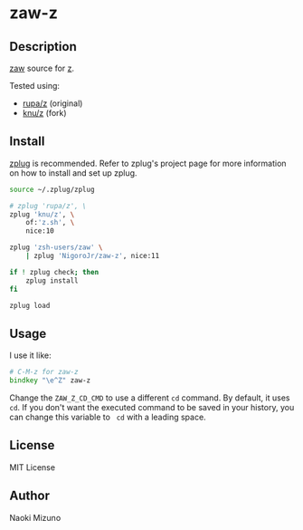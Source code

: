 # zaw-z
## Description
[zaw](https://github.com/zsh-users/zaw) source for
[z](https://github.com/rupa/z).

Tested using:
* [rupa/z](https://github.com/rupa/z) (original)
* [knu/z](https://github.com/knu/z) (fork)

## Install
[zplug](https://github.com/b4b4r07/zplug) is recommended. Refer to zplug's
project page for more information on how to install and set up zplug.

```zsh
source ~/.zplug/zplug

# zplug 'rupa/z', \
zplug 'knu/z', \
    of:'z.sh', \
    nice:10

zplug 'zsh-users/zaw' \
    | zplug 'NigoroJr/zaw-z', nice:11

if ! zplug check; then
    zplug install
fi

zplug load
```

## Usage
I use it like:

```zsh
# C-M-z for zaw-z
bindkey "\e^Z" zaw-z
```

Change the `ZAW_Z_CD_CMD` to use a different `cd` command. By default, it uses
`cd`. If you don't want the executed command to be saved in your history, you
can change this variable to ` cd` with a leading space.

## License
MIT License

## Author
Naoki Mizuno
